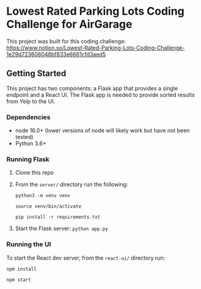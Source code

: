 # Lowest Rated Parking Lots Coding Challenge for AirGarage

This project was built for this coding challenge: https://www.notion.so/Lowest-Rated-Parking-Lots-Coding-Challenge-1e29d723606048bf833e6661cfd3aed5


## Getting Started
This project has two components: a Flask app that provides a single endpoint and a React UI.  The Flask app is needed to provide sorted results from Yelp to the UI.

### Dependencies
- node 16.0+ (lower versions of node will likely work but have not been tested)
- Python 3.6+

### Running Flask

1. Clone this repo
2. From the `server/` directory run the following:

    `python3 -m venv venv`

    `source venv/bin/activate`

    `pip install -r requirements.txt`
3. Start the Flask server: `python app.py`

### Running the UI

To start the React dev server, from the `react-ui/` directory run:

`npm install`

`npm start`
